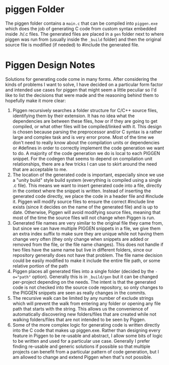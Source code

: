 # piggen Folder
The piggen folder contains a `main.c` that can be compiled into `piggen.exe` which does the job of generating C code from custom syntax embedded inside .h/.c files. The generated files are placed in a `gen` folder next to where piggen was run from (usually inside the `_build` folder) and then the original source file is modified (if needed) to #include the generated file.

# Piggen Design Notes
Solutions for generating code come in many forms. After considering the kinds of problems I want to solve, I have decided on a particular form factor and intended use cases for piggen that might seem a little peculiar so I'd like to list the decisions that were made and the reasoning behind them to hopefully make it more clear:

1. Piggen recursively searches a folder structure for C/C++ source files, identifying them by their extension. It has no idea what the dependencies are between these files, how or if they are going to get compiled, or what other files will be compiled/linked with it. This design is chosen because parsing the preprocessor and/or C syntax is a rather large and complex task and is very error prone. Most of the time we don't need to really know about the compilation units or dependencies or #defines in order to correctly implement the code generation we want to do. A majority of the code generation we do is local to each PIGGEN snippet. For the codegen that seems to depend on compilation unit relationships, there are a few tricks I can use to skirt around the need that are acceptable to me.
2. The location of the generated code is important, especially since we use a "unity build" style build system (everything is compiled using a single .c file). This means we want to insert generated code into a file, directly in the context where the snippet is written. Instead of inserting the generated code directly, we place the code in a header file and #include it. Piggen will modify source files to ensure the correct #include line exists (since it decides on the name of the generated file) and is up to date. Otherwise, Piggen will avoid modifying source files, meaning that most of the time the source files will not change when Piggen is run.
3. Generated file names are very similar to the original file they came from, but since we can have multiple PIGGEN snippets in a file, we give them an extra index suffix to make sure they are unique while not having them change very often (they only change when snippets are added or removed from the file, or the file name changes). This does not handle if two files have the same name but live in different folders, since our repository generally does not have that problem. The file name decision could be easily modified to make it include the entire file path, or some relative portion of the path
4. Piggen places all generated files into a single folder (decided by the `-o="path"` option). Generally this is in `_build/gen` but it can be changed per-project depending on the needs. The intent is that the generated code is not checked into the source code repository, so only changes to the PIGGEN snippets are seen as really changes in the commits.
5. The recursive walk can be limited by any number of exclude strings which will prevent the walk from entering any folder or opening any file path that starts with the string. This allows us the convenience of automatically discovering new folders/files that are created while not walking folders/files that are not intended to be seen by Piggen.
6. Some of the more complex logic for generating code is written directly into the C code that makes up piggen.exe. Rather than designing every feature in Piggen to be re-usable and abstract, I allow some bits of logic to be written and used for a particular use case. Generally I prefer finding re-usable and generic solutions if possible so that multiple projects can benefit from a particular pattern of code generation, but I am allowed to change and extend Piggen when that's not possible.
